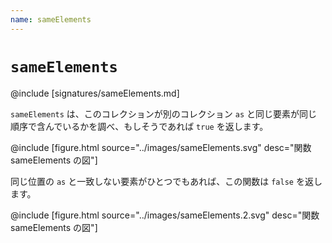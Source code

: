 ```yaml
---
name: sameElements
---
```


# `sameElements`

@include [signatures/sameElements.md]

`sameElements` は、このコレクションが別のコレクション `as` と同じ要素が同じ順序で含んでいるかを調べ、もしそうであれば `true` を返します。

@include [figure.html source="../images/sameElements.svg" desc="関数 sameElements の図"]

同じ位置の `as` と一致しない要素がひとつでもあれば、この関数は `false` を返します。

@include [figure.html source="../images/sameElements.2.svg" desc="関数 sameElements の図"]
